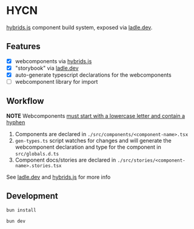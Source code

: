 # HYCN

[hybrids.js] component build system, exposed via [ladle.dev].

## Features

- [x] webcomponents via [hybrids.js]
- [x] "storybook" via [ladle.dev]
- [x] auto-generate typescript declarations for the webcomponents
- [ ] webcomponent library for import

## Workflow

**NOTE** Webcomponents [must start with a lowercase letter and contain a hyphen](https://html.spec.whatwg.org/multipage/custom-elements.html#valid-custom-element-name)

1. Components are declared in `./src/components/<component-name>.tsx`
1. `gen-types.ts` script watches for changes and will generate the webcomponent declaration and type for the component in `src/globals.d.ts`
1. Component docs/stories are declared in `./src/stories/<component-name>.stories.tsx`

See [ladle.dev] and [hybrids.js] for more info

## Development

```bash
bun install

bun dev
```

<!-- MD REFS -->

[hybrids.js]: https://hybrids.js.org/
[ladle.dev]: https://ladle.dev/
